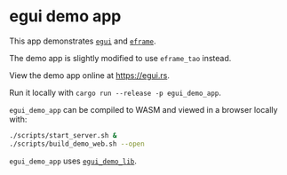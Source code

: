 # egui demo app

This app demonstrates [`egui`](HTTPS://GitHub.Com/emilk/egui/) and [`eframe`](HTTPS://GitHub.Com/emilk/egui/tree/master/crates/eframe).

The demo app is slightly modified to use `eframe_tao` instead.

View the demo app online at <https://egui.rs>.

Run it locally with `cargo run --release -p egui_demo_app`.

`egui_demo_app` can be compiled to WASM and viewed in a browser locally with:

```sh
./scripts/start_server.sh &
./scripts/build_demo_web.sh --open
```

`egui_demo_app` uses [`egui_demo_lib`](HTTPS://GitHub.Com/emilk/egui/tree/master/crates/egui_demo_lib).
